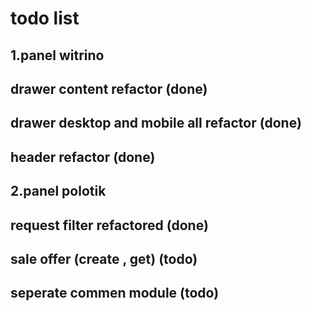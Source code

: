 # todo list

## 1.panel witrino

## drawer content refactor (done)

## drawer desktop and mobile all refactor (done)

## header refactor (done)

## 2.panel polotik

## request filter refactored (done)

## sale offer (create , get) (todo)

## seperate commen module (todo)

